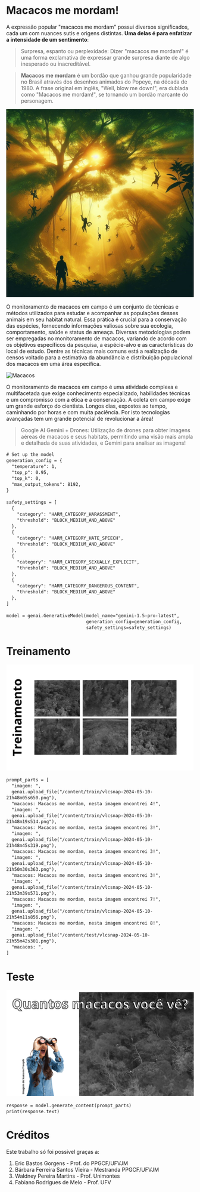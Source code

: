 # Macacos me mordam!

A expressão popular "macacos me mordam" possui diversos significados, cada um com nuances sutis e origens distintas. **Uma delas é para enfatizar a intensidade de um sentimento**:

> Surpresa, espanto ou perplexidade: Dizer "macacos me mordam!" é uma forma exclamativa de expressar grande surpresa diante de algo inesperado ou inacreditável.

> **Macacos me mordam** é um bordão que ganhou grande popularidade no Brasil através dos desenhos animados do Popeye, na década de 1980. A frase original em inglês, "Well, blow me down!", era dublada como "Macacos me mordam!", se tornando um bordão marcante do personagem.

![Macacos](/img/monkeyWatch.jpg "Macacos na floresta por AI")

O monitoramento de macacos em campo é um conjunto de técnicas e métodos utilizados para estudar e acompanhar as populações desses animais em seu habitat natural. Essa prática é crucial para a conservação das espécies, fornecendo informações valiosas sobre sua ecologia, comportamento, saúde e status de ameaça. Diversas metodologias podem ser empregadas no monitoramento de macacos, variando de acordo com os objetivos específicos da pesquisa, a espécie-alvo e as características do local de estudo. Dentre as técnicas mais comuns está a realização de censos voltado para a estimativa da abundância e distribuição populacional dos macacos em uma área específica.

![Macacos](/img/macacos.gif "Macacos se movimentando")

O monitoramento de macacos em campo é uma atividade complexa e multifacetada que exige conhecimento especializado, habilidades técnicas e um compromisso com a ética e a conservação. A coleta em campo exige um grande esforço do cientista. Longos dias, expostos ao tempo, caminhando por horas e com muita paciência. Por isto tecnologias avançadas tem um grande potencial de revolucionar a área!

> Google AI Gemini + Drones: Utilização de drones para obter imagens aéreas de macacos e seus habitats, permitindo uma visão mais ampla e detalhada de suas atividades, e Gemini para analisar as imagens!

```
# Set up the model
generation_config = {
  "temperature": 1,
  "top_p": 0.95,
  "top_k": 0,
  "max_output_tokens": 8192,
}

safety_settings = [
  {
    "category": "HARM_CATEGORY_HARASSMENT",
    "threshold": "BLOCK_MEDIUM_AND_ABOVE"
  },
  {
    "category": "HARM_CATEGORY_HATE_SPEECH",
    "threshold": "BLOCK_MEDIUM_AND_ABOVE"
  },
  {
    "category": "HARM_CATEGORY_SEXUALLY_EXPLICIT",
    "threshold": "BLOCK_MEDIUM_AND_ABOVE"
  },
  {
    "category": "HARM_CATEGORY_DANGEROUS_CONTENT",
    "threshold": "BLOCK_MEDIUM_AND_ABOVE"
  },
]

model = genai.GenerativeModel(model_name="gemini-1.5-pro-latest",
                              generation_config=generation_config,
                              safety_settings=safety_settings)
```

# Treinamento

![Few shots](/img/slide1.png "Imagens treinamento")

```
prompt_parts = [
  "imagem: ",
  genai.upload_file("/content/train/vlcsnap-2024-05-10-21h48m05s650.png"),
  "macacos: Macacos me mordam, nesta imagem encontrei 4!",
  "imagem: ",
  genai.upload_file("/content/train/vlcsnap-2024-05-10-21h48m19s514.png"),
  "macacos: Macacos me mordam, nesta imagem encontrei 3!",
  "imagem: ",
  genai.upload_file("/content/train/vlcsnap-2024-05-10-21h48m45s319.png"),
  "macacos: Macacos me mordam, nesta imagem encontrei 3!",
  "imagem: ",
  genai.upload_file("/content/train/vlcsnap-2024-05-10-21h50m30s363.png"),
  "macacos: Macacos me mordam, nesta imagem encontrei 3!",
  "imagem: ",
  genai.upload_file("/content/train/vlcsnap-2024-05-10-21h53m39s571.png"),
  "macacos: Macacos me mordam, nesta imagem encontrei 7!",
  "imagem: ",
  genai.upload_file("/content/train/vlcsnap-2024-05-10-21h54m11s856.png"),
  "macacos: Macacos me mordam, nesta imagem encontrei 8!",
  "imagem: ",
  genai.upload_file("/content/test/vlcsnap-2024-05-10-21h55m42s301.png"),
  "macacos: ",
]
```

# Teste

![Teste](/img/slide2.png "Imagem teste")

```
response = model.generate_content(prompt_parts)
print(response.text)
```

# Créditos

Este trabalho só foi possivel graças a:

1. Eric Bastos Gorgens - Prof. do PPGCF/UFVJM
2. Bárbara Ferreira Santos Vieira - Mestranda PPGCF/UFVJM 
3. Waldney Pereira Martins - Prof. Unimontes
4. Fabiano Rodrigues de Melo - Prof. UFV
